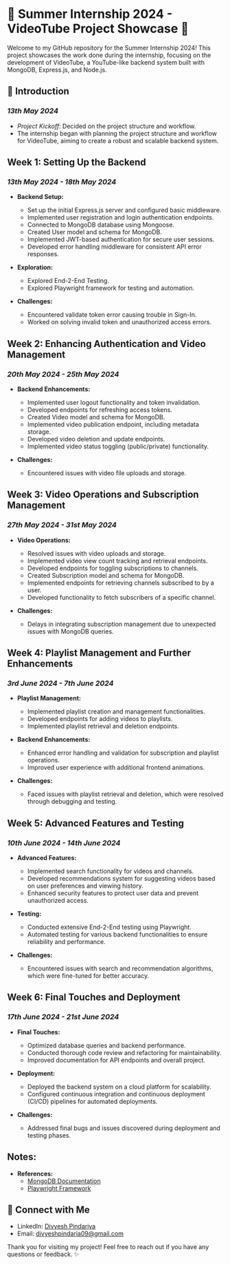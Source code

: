 # 🌟 Summer Internship 2024 - VideoTube Project Showcase 🌟

Welcome to my GitHub repository for the Summer Internship 2024! This project showcases the work done during the internship, focusing on the development of VideoTube, a YouTube-like backend system built with MongoDB, Express.js, and Node.js.

## 🚀 Introduction

### *13th May 2024*
- *Project Kickoff*: Decided on the project structure and workflow.
- The internship began with planning the project structure and workflow for VideoTube, aiming to create a robust and scalable backend system.

## Week 1: Setting Up the Backend

### *13th May 2024 - 18th May 2024*
- **Backend Setup:**
  - Set up the initial Express.js server and configured basic middleware.
  - Implemented user registration and login authentication endpoints.
  - Connected to MongoDB database using Mongoose.
  - Created User model and schema for MongoDB.
  - Implemented JWT-based authentication for secure user sessions.
  - Developed error handling middleware for consistent API error responses.

- **Exploration:**
  - Explored End-2-End Testing.
  - Explored Playwright framework for testing and automation.

- **Challenges:**
  - Encountered validate token error causing trouble in Sign-In.
  - Worked on solving invalid token and unauthorized access errors.

## Week 2: Enhancing Authentication and Video Management

### *20th May 2024 - 25th May 2024*
- **Backend Enhancements:**
  - Implemented user logout functionality and token invalidation.
  - Developed endpoints for refreshing access tokens.
  - Created Video model and schema for MongoDB.
  - Implemented video publication endpoint, including metadata storage.
  - Developed video deletion and update endpoints.
  - Implemented video status toggling (public/private) functionality.

- **Challenges:**
  - Encountered issues with video file uploads and storage.

## Week 3: Video Operations and Subscription Management

### *27th May 2024 - 31st May 2024*
- **Video Operations:**
  - Resolved issues with video uploads and storage.
  - Implemented video view count tracking and retrieval endpoints.
  - Developed endpoints for toggling subscriptions to channels.
  - Created Subscription model and schema for MongoDB.
  - Implemented endpoints for retrieving channels subscribed to by a user.
  - Developed functionality to fetch subscribers of a specific channel.

- **Challenges:**
  - Delays in integrating subscription management due to unexpected issues with MongoDB queries.

## Week 4: Playlist Management and Further Enhancements

### *3rd June 2024 - 7th June 2024*
- **Playlist Management:**
  - Implemented playlist creation and management functionalities.
  - Developed endpoints for adding videos to playlists.
  - Implemented playlist retrieval and deletion endpoints.

- **Backend Enhancements:**
  - Enhanced error handling and validation for subscription and playlist operations.
  - Improved user experience with additional frontend animations.

- **Challenges:**
  - Faced issues with playlist retrieval and deletion, which were resolved through debugging and testing.

## Week 5: Advanced Features and Testing

### *10th June 2024 - 14th June 2024*
- **Advanced Features:**
  - Implemented search functionality for videos and channels.
  - Developed recommendations system for suggesting videos based on user preferences and viewing history.
  - Enhanced security features to protect user data and prevent unauthorized access.

- **Testing:**
  - Conducted extensive End-2-End testing using Playwright.
  - Automated testing for various backend functionalities to ensure reliability and performance.

- **Challenges:**
  - Encountered issues with search and recommendation algorithms, which were fine-tuned for better accuracy.

## Week 6: Final Touches and Deployment

### *17th June 2024 - 21st June 2024*
- **Final Touches:**
  - Optimized database queries and backend performance.
  - Conducted thorough code review and refactoring for maintainability.
  - Improved documentation for API endpoints and overall project.

- **Deployment:**
  - Deployed the backend system on a cloud platform for scalability.
  - Configured continuous integration and continuous deployment (CI/CD) pipelines for automated deployments.

- **Challenges:**
  - Addressed final bugs and issues discovered during deployment and testing phases.

## Notes:
- **References:**
  - [MongoDB Documentation](https://www.mongodb.com/docs/manual/reference/method/connect/)
  - [Playwright Framework](https://playwright.dev/)

## 🤝 Connect with Me

- LinkedIn: [Divyesh Pindariya](https://www.linkedin.com/in/divyeshpindaria/)
- Email: [divyeshpindaria09@gmail.com](mailto:divyeshpindaria09@gmail.com)

Thank you for visiting my project! Feel free to reach out if you have any questions or feedback. ✨
